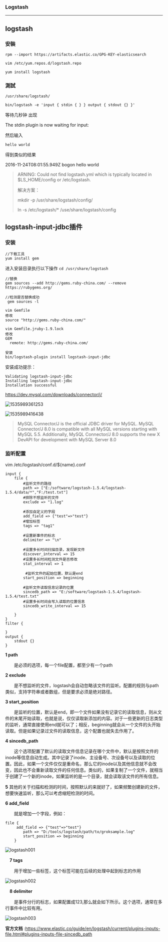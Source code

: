 ### Logstash

---

## logstash

### 安裝

````
rpm --import https://artifacts.elastic.co/GPG-KEY-elasticsearch
````

````
vim /etc/yum.repos.d/logstash.repo
````

````
yum install logstash
````

### 測試

````
/usr/share/logstash/
````

````
bin/logstash -e 'input { stdin { } } output { stdout {} }'
````

等待几秒钟 出现  

The stdin plugin is now waiting for input:

然后输入

````
hello world
````

得到类似的结果

2016-11-24T08:01:55.949Z bogon hello world

>ARNING: Could not find logstash.yml which is typically located in $LS_HOME/config or /etc/logstash.
>
>解决方案：
>
>	mkdir -p /usr/share/logstash/config/
>
>	ln -s /etc/logstash/* /use/share/logstash/config



## logstash-input-jdbc插件

### 安装

````
//下载工具
yum install gem
````

进入安装目录执行以下操作 ``cd /usr/share/logstash``

````
//替换
gem sources --add http://gems.ruby-china.com/ --remove https://rubygems.org/ 
````

````
//检测是否替换成功
 gem sources -l
````

````
vim Gemfile
修改
source "http://gems.ruby-china.com/"
````

````
vim Gemfile.jruby-1.9.lock
修改
GEM
  remote: http://gems.ruby-china.com/
````

````
安装
bin/logstash-plugin install logstash-input-jdbc
````

安装成功提示：

````
Validating logstash-input-jdbc
Installing logstash-input-jdbc
Installation successful
````

https://dev.mysql.com/downloads/connector/j/

![1535989361253](E:\技术\Blog\Images\mysql-connect-java001.png)

![1535989416438](E:\技术\Blog\Images\mysql-connect-java002.png)

> MySQL Connector/J is the official JDBC driver for MySQL. MySQL Connector/J 8.0 is compatible with all MySQL versions starting with MySQL 5.5. Additionally, MySQL Connector/J 8.0 supports the new X DevAPI for development with MySQL Server 8.0

### 监听配置

vim /etc/logstash/conf.d/${name}.conf

````
input {
    file {
        #监听文件的路径
        path => ["E:/software/logstash-1.5.4/logstash-1.5.4/data/*","F:/test.txt"]
        #排除不想监听的文件
        exclude => "1.log"
        
        #添加自定义的字段
        add_field => {"test"=>"test"}
        #增加标签
        tags => "tag1"

        #设置新事件的标志
        delimiter => "\n"

        #设置多长时间扫描目录，发现新文件
        discover_interval => 15
        #设置多长时间检测文件是否修改
        stat_interval => 1

         #监听文件的起始位置，默认是end
        start_position => beginning

        #监听文件读取信息记录的位置
        sincedb_path => "E:/software/logstash-1.5.4/logstash-1.5.4/test.txt"
        #设置多长时间会写入读取的位置信息
        sincedb_write_interval => 15
        
    }
}
filter {
    
}
output {
    stdout {}
}
````

**1 path**

　　是必须的选项，每一个file配置，都至少有一个path

**2 exclude**

　　是不想监听的文件，logstash会自动忽略该文件的监听。配置的规则与path类似，支持字符串或者数组，但是要求必须是绝对路径。

**3 start_position**

　　是监听的位置，默认是end，即一个文件如果没有记录它的读取信息，则从文件的末尾开始读取，也就是说，仅仅读取新添加的内容。对于一些更新的日志类型的监听，通常直接使用end就可以了；相反，beginning就会从一个文件的头开始读取。但是如果记录过文件的读取信息，这个配置也就失去作用了。

**4 sincedb_path**

　　这个选项配置了默认的读取文件信息记录在哪个文件中，默认是按照文件的inode等信息自动生成。其中记录了inode、主设备号、次设备号以及读取的位置。因此，如果一个文件仅仅是重命名，那么它的inode以及其他信息就不会改变，因此也不会重新读取文件的任何信息。类似的，如果复制了一个文件，就相当于创建了一个新的inode，如果监听的是一个目录，就会读取该文件的所有信息。

**5**  其他的关于扫描和检测的时间，按照默认的来就好了，如果频繁创建新的文件，想要快速监听，那么可以考虑缩短检测的时间。

**6 add_field**

　　就是增加一个字段，例如：

````
file {
     add_field => {"test"=>"test"}
        path => "D:/tools/logstash/path/to/groksample.log"
        start_position => beginning
    }
````

![logstash001](E:\技术\Blog\Images\logstash001.png)

　**7 tags**

　　用于增加一些标签，这个标签可能在后续的处理中起到标志的作用

![logstash002](E:\技术\Blog\Images\logstash002.png)

　**8 delimiter**

　　是事件分行的标志，如果配置成123,那么就会如下所示。这个选项，通常在多行事件中比较有用。

![logstash003](E:\技术\Blog\Images\logstash003.png)

__官方文档__ :<https://www.elastic.co/guide/en/logstash/current/plugins-inputs-file.html#plugins-inputs-file-sincedb_path>
